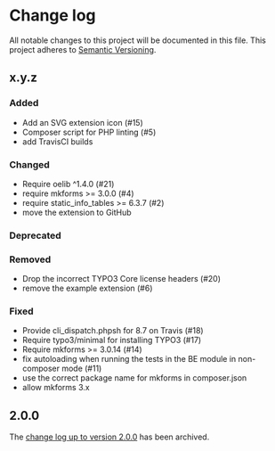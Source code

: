 # Change log

All notable changes to this project will be documented in this file.
This project adheres to [Semantic Versioning](https://semver.org/).

## x.y.z

### Added
- Add an SVG extension icon (#15)
- Composer script for PHP linting (#5)
- add TravisCI builds

### Changed
- Require oelib ^1.4.0 (#21)
- require mkforms >= 3.0.0 (#4)
- require static_info_tables >= 6.3.7 (#2)
- move the extension to GitHub

### Deprecated

### Removed
- Drop the incorrect TYPO3 Core license headers (#20)
- remove the example extension (#6)

### Fixed
- Provide cli_dispatch.phpsh for 8.7 on Travis (#18)
- Require typo3/minimal for installing TYPO3 (#17)
- Require mkforms >= 3.0.14 (#14)
- fix autoloading when running the tests in the BE module in non-composer mode (#11)
- use the correct package name for mkforms in composer.json
- allow mkforms 3.x

## 2.0.0

The [change log up to version 2.0.0](Documentation/changelog-archive.txt)
has been archived.
